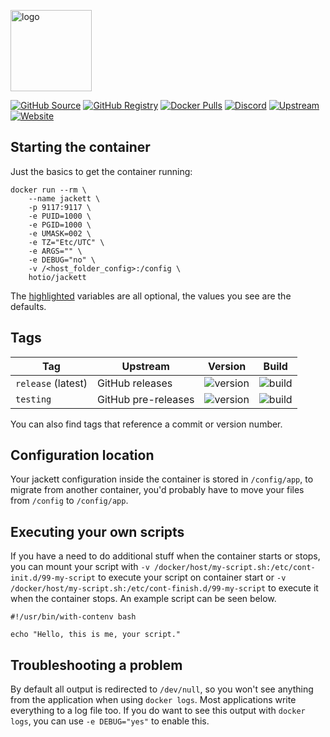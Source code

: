 [<img src="https://hotio.dev/img/jackett.png" alt="logo" height="130" width="130">](https://github.com/Jackett/Jackett)

[![GitHub Source](https://img.shields.io/badge/github-source-ffb64c?style=flat-square&logo=github&logoColor=white&labelColor=757575)](https://github.com/hotio/jackett)
[![GitHub Registry](https://img.shields.io/badge/github-registry-ffb64c?style=flat-square&logo=github&logoColor=white&labelColor=757575)](https://github.com/orgs/hotio/packages/container/package/jackett)
[![Docker Pulls](https://img.shields.io/docker/pulls/hotio/jackett?color=ffb64c&style=flat-square&label=pulls&logo=docker&logoColor=white&labelColor=757575)](https://hub.docker.com/r/hotio/jackett)
[![Discord](https://img.shields.io/discord/610068305893523457?style=flat-square&color=ffb64c&label=discord&logo=discord&logoColor=white&labelColor=757575)](https://hotio.dev/discord)
[![Upstream](https://img.shields.io/badge/upstream-project-ffb64c?style=flat-square&labelColor=757575)](https://github.com/Jackett/Jackett)
[![Website](https://img.shields.io/badge/website-hotio.dev-ffb64c?style=flat-square&labelColor=757575)](https://hotio.dev/containers/jackett)

## Starting the container

Just the basics to get the container running:

```shell hl_lines="4 5 6 7 8 9"
docker run --rm \
    --name jackett \
    -p 9117:9117 \
    -e PUID=1000 \
    -e PGID=1000 \
    -e UMASK=002 \
    -e TZ="Etc/UTC" \
    -e ARGS="" \
    -e DEBUG="no" \
    -v /<host_folder_config>:/config \
    hotio/jackett
```

The [highlighted](https://hotio.dev/containers/jackett) variables are all optional, the values you see are the defaults.

## Tags

| Tag                | Upstream            | Version | Build |
| -------------------|---------------------|---------|-------|
| `release` (latest) | GitHub releases     | ![version](https://img.shields.io/badge/dynamic/json?color=f5f5f5&style=flat-square&label=&query=%24.version&url=https%3A%2F%2Fraw.githubusercontent.com%2Fhotio%2Fjackett%2Frelease%2FVERSION.json) | ![build](https://img.shields.io/github/workflow/status/hotio/jackett/build/release?style=flat-square&label=) |
| `testing`          | GitHub pre-releases | ![version](https://img.shields.io/badge/dynamic/json?color=f5f5f5&style=flat-square&label=&query=%24.version&url=https%3A%2F%2Fraw.githubusercontent.com%2Fhotio%2Fjackett%2Ftesting%2FVERSION.json) | ![build](https://img.shields.io/github/workflow/status/hotio/jackett/build/testing?style=flat-square&label=) |

You can also find tags that reference a commit or version number.

## Configuration location

Your jackett configuration inside the container is stored in `/config/app`, to migrate from another container, you'd probably have to move your files from `/config` to `/config/app`.

## Executing your own scripts

If you have a need to do additional stuff when the container starts or stops, you can mount your script with `-v /docker/host/my-script.sh:/etc/cont-init.d/99-my-script` to execute your script on container start or `-v /docker/host/my-script.sh:/etc/cont-finish.d/99-my-script` to execute it when the container stops. An example script can be seen below.

```shell
#!/usr/bin/with-contenv bash

echo "Hello, this is me, your script."
```

## Troubleshooting a problem

By default all output is redirected to `/dev/null`, so you won't see anything from the application when using `docker logs`. Most applications write everything to a log file too. If you do want to see this output with `docker logs`, you can use `-e DEBUG="yes"` to enable this.
